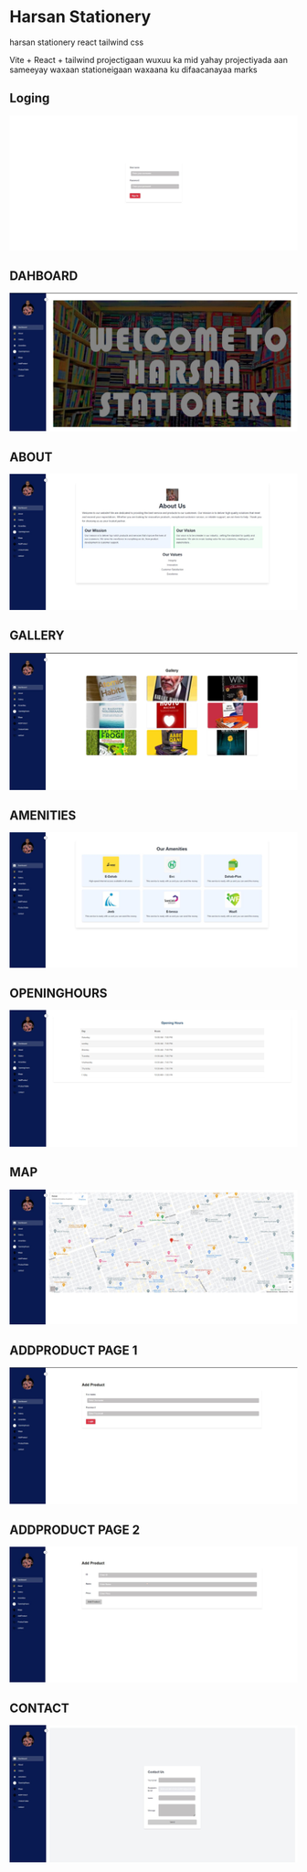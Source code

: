 # Harsan Stationery
harsan stationery  react  tailwind css

Vite + React + tailwind
projectigaan wuxuu ka mid yahay projectiyada aan sameeyay 
waxaan stationeigaan
waxaana ku difaacanayaa  marks


## Loging
![Person Image](https://github.com/abdinasirali/harrsann/blob/master/READMEimages/login.JPG)
## DAHBOARD
![Person Image](https://github.com/abdinasirali/harrsann/blob/master/READMEimages/dashboardJPG.JPG)
## ABOUT
![Person Image](https://github.com/abdinasirali/harrsann/blob/master/READMEimages/about.JPG)
## GALLERY
![Person Image](https://github.com/abdinasirali/harrsann/blob/master/READMEimages/gallery.JPG)
## AMENITIES
![Person Image](https://github.com/abdinasirali/harrsann/blob/master/READMEimages/Amenities.JPG)
## OPENINGHOURS
![Person Image](https://github.com/abdinasirali/harrsann/blob/master/READMEimages/openin%20hours.JPG)
## MAP
![Person Image](https://github.com/abdinasirali/harrsann/blob/master/READMEimages/mapp.JPG)
## ADDPRODUCT PAGE 1
![Person Image](https://github.com/abdinasirali/harrsann/blob/master/READMEimages/addproduct.JPG)
## ADDPRODUCT PAGE 2
![Person Image](https://github.com/abdinasirali/harrsann/blob/master/READMEimages/addproduct2.JPG)
## CONTACT
![Person Image](https://github.com/abdinasirali/harrsann/blob/master/READMEimages/contact.JPG)

